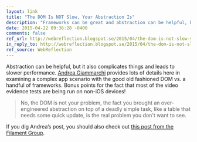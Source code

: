 ```yaml
---
layout: link
title: "The DOM Is NOT Slow, Your Abstraction Is"
description: "Frameworks can be great and abstraction can be helpful, but it also complicates things and leads to slower performance."
date: 2015-04-22 09:36:28 -0400
comments: false
ref_url: http://webreflection.blogspot.se/2015/04/the-dom-is-not-slow-your-abstraction-is.html
in_reply_to: http://webreflection.blogspot.se/2015/04/the-dom-is-not-slow-your-abstraction-is.html
ref_source: WebReflection
---
```


Abstraction can be helpful, but it also complicates things and leads to slower performance. [Andrea Giammarchi](https://twitter.com/WebReflection) provides lots of details here in examining a complex app scenario with the good old fashioned DOM vs. a handful of frameworks. Bonus points for the fact that most of the video evidence tests are being run on non-iOS devices!

> No, the DOM is not your problem, the fact you brought an over-engineered abstraction on top of a deadly simple task, like a table that needs some quick update, is the real problem you don't want to see.

If you dig Andrea’s post, you should also check out [this post from the Filament Group](http://www.filamentgroup.com/lab/mv-initial-load-times.html).